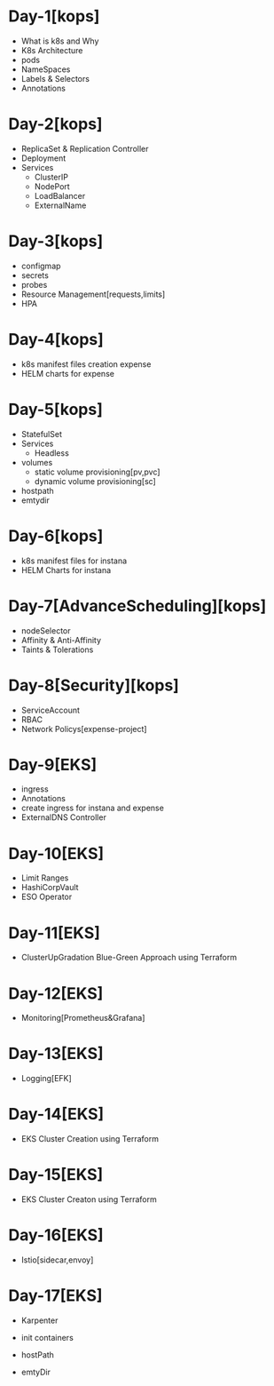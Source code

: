 # Day-1[kops]
- What is k8s and Why
- K8s Architecture
- pods
- NameSpaces
- Labels & Selectors
- Annotations
# Day-2[kops]
- ReplicaSet & Replication Controller
- Deployment
- Services
  - ClusterIP
  - NodePort
  - LoadBalancer
  - ExternalName
# Day-3[kops]
- configmap
- secrets
- probes
- Resource Management[requests,limits]
- HPA
# Day-4[kops]
- k8s manifest files creation expense
- HELM charts for expense
# Day-5[kops]
- StatefulSet
- Services
  - Headless  
- volumes
  - static volume provisioning[pv,pvc]
  - dynamic volume provisioning[sc]
- hostpath
- emtydir
# Day-6[kops]
- k8s manifest files for instana
- HELM Charts for instana
# Day-7[AdvanceScheduling][kops]
- nodeSelector
- Affinity & Anti-Affinity
- Taints & Tolerations
# Day-8[Security][kops]
- ServiceAccount
- RBAC
- Network Policys[expense-project]
# Day-9[EKS]
- ingress
- Annotations
- create ingress for instana and expense
- ExternalDNS Controller
# Day-10[EKS]
- Limit Ranges
- HashiCorpVault
- ESO Operator
# Day-11[EKS]
- ClusterUpGradation Blue-Green Approach using Terraform
# Day-12[EKS]
- Monitoring[Prometheus&Grafana]
# Day-13[EKS]
- Logging[EFK]
# Day-14[EKS]
- EKS Cluster Creation using Terraform
# Day-15[EKS]
- EKS Cluster Creaton using Terraform
# Day-16[EKS]
- Istio[sidecar,envoy]
# Day-17[EKS]
- Karpenter

- init containers
- hostPath
- emtyDir